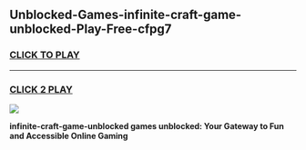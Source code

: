 
## Unblocked-Games-infinite-craft-game-unblocked-Play-Free-cfpg7
<h3>
<a href="https://premium76.site?title=infinite-craft-game-unblocked&ref=20A">CLICK TO PLAY</a></h3>
<hr>

<h3>
<a href="https://premium76.site?title=infinite-craft-game-unblocked&ref=20A">CLICK 2 PLAY</a>
  
</h3>

<a href="https://premium76.site?title=infinite-craft-game-unblocked&ref=20A"><img src="https://clearcache.store/games.png"></a>


**infinite-craft-game-unblocked games unblocked: Your Gateway to Fun and Accessible Online Gaming**
